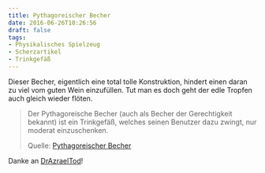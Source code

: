 ```yaml
---
title: Pythagoreischer Becher
date: 2016-06-26T10:26:56
draft: false
tags:
- Physikalisches Spielzeug
- Scherzartikel
- Trinkgefäß
---
```


Dieser Becher, eigentlich eine total tolle Konstruktion, hindert einen
daran zu viel vom guten Wein einzufüllen. Tut man es doch geht der edle
Tropfen auch gleich wieder flöten.

> Der Pythagoreische Becher (auch als Becher der Gerechtigkeit bekannt) ist
> ein Trinkgefäß, welches seinen Benutzer dazu zwingt, nur moderat
> einzuschenken.
>
> Quelle: [Pythagoreischer Becher](https://de.wikipedia.org/wiki/Pythagoreischer_Becher)

Danke an [DrAzraelTod](https://twitter.com/DrAzraelTod)!